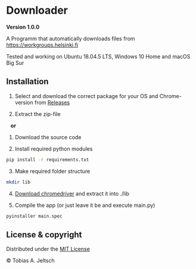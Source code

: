 
# Downloader

**Version 1.0.0**

A Programm that automatically downloads files from <https://workgroups.helsinki.fi>

Tested and working on Ubuntu 18.04.5 LTS, Windows 10 Home and macOS Big Sur



## Installation 

1. Select and download the correct package for your OS and Chrome-version from [Releases](https://github.com/tobi314/downloader/releases/)

2. Extract the zip-file

&nbsp;&nbsp;&nbsp;**or**

1. Download the source code

2. Install required python modules

```bash
pip install -r requirements.txt
```
3. Make required folder structure
```bash
mkdir lib
```
4. [Download chromedriver](https://sites.google.com/chromium.org/driver/downloads) and extract it into ./lib

5. Compile the app (or just leave it be and execute main.py)
```bash
pyinstaller main.spec
```
## License & copyright

Distributed under the [MIT License](https://choosealicense.com/licenses/mit/)

© Tobias A. Jeltsch


